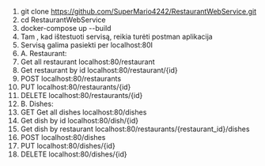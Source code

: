1. git clone https://github.com/SuperMario4242/RestaurantWebService.git
2. cd RestaurantWebService
3. docker-compose up --build
4. Tam , kad ištestuoti servisą, reikia turėti postman aplikacija
5. Servisą galima pasiekti per localhost:80I
6. A. Restaurant:
7. Get all restaurant localhost:80/restaurant
8. Get  restaurant by id localhost:80/restaurant/{id}
9. POST localhost:80/restaurants
10. PUT localhost:80/restaurants/{id}
11. DELETE localhost:80/restaurants/{id}
12. B.  Dishes:
13. GET Get all dishes localhost:80/dishes
14. Get dish by id localhost:80/dish/{id}
15. Get dish by restaurant localhost:80/restaurants/{restaurant_id}/dishes
16. POST localhost:80/dishes
17. PUT localhost:80/dishes/{id}
18. DELETE localhost:80/dishes/{id}
 
